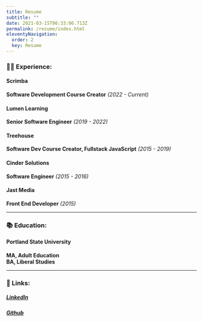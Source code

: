 ```yaml
---
title: Resume
subtitle: ""
date: 2021-03-15T06:33:06.713Z
permalink: /resume/index.html
eleventyNavigation:
  order: 2
  key: Resume
---
```

### 👩‍💻 Experience:

#### Scrimba

**Software Development Course Creator** *(2022 - Current)*

#### Lumen Learning

**Senior Software Engineer** *(2019 - 2022)*

#### Treehouse

**Software Dev Course Creator, Fullstack JavaScript** *(2015 - 2019)*

#### Cinder Solutions

**Software Engineer** *(2015 - 2016)*

#### Jast Media

**Front End Developer** *(2015)*

- - -

### 📚 Education:

#### Portland State University

**MA, Adult Education**\
**BA, Liberal Studies** 

- - -

### 🔗 Links:

##### [LinkedIn](https://www.linkedin.com/in/treasureporth/)

##### [Github](https://github.com/trezp?tab=repositories)